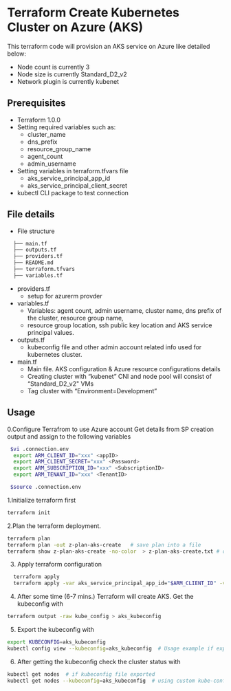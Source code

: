 # Terraform Create Kubernetes Cluster on Azure (AKS)

This terraform code will provision an AKS service on Azure like detailed below:
* Node count is currently 3
* Node size is currently Standard_D2_v2
* Network plugin is currently kubenet

## Prerequisites

* Terraform 1.0.0
* Setting required variables such as:
  - cluster_name
  - dns_prefix
  - resource_group_name
  - agent_count
  - admin_username
* Setting variables in terraform.tfvars file
  - aks_service_principal_app_id
  - aks_service_principal_client_secret
* kubectl CLI package to test connection


## File details

* File structure 
```bash
  ├── main.tf
  ├── outputs.tf
  ├── providers.tf
  ├── README.md
  ├── terraform.tfvars
  ├── variables.tf
```

* providers.tf 
  - setup for azurerm provder
* variables.tf  
  - Variables: agent count, admin username, cluster name, dns prefix of the cluster, resource group name, 
  - resource group location, ssh public key location and AKS service principal values.
* outputs.tf  
  - kubeconfig file and other admin account related info used for kubernetes cluster.
* main.tf  
  - Main file. AKS configuration & Azure resource configurations details 
  - Creating cluster with “kubenet” CNI and node pool will consist of “Standard_D2_v2" VMs
  - Tag cluster with “Environment=Development”


## Usage

0.Configure Terrafrom to use Azure account
Get details from SP creation output and assign to the following variables
```bash
 $vi .connection.env
  export ARM_CLIENT_ID="xxx" <appID>
  export ARM_CLIENT_SECRET="xxx" <Password>
  export ARM_SUBSCRIPTION_ID="xxx" <SubscriptionID>
  export ARM_TENANT_ID="xxx" <TenantID>

 $source .connection.env
```
1.Initialize terraform first
  ```bash
  terraform init
  ```
2.Plan the terraform deployment.
  ```bash
  terraform plan
  terraform plan -out z-plan-aks-create   # save plan into a file
  terraform show z-plan-aks-create -no-color  > z-plan-aks-create.txt # dump plan into plain text file
  
  ```
3. Apply terraform configuration
  ```bash
    terraform apply
    terraform apply -var aks_service_principal_app_id="$ARM_CLIENT_ID" -var aks_service_principal_client_secret="$ARM_CLIENT_SECRET"
  ```
4. After some time (6-7 mins.) Terraform will create AKS. Get the kubeconfig with
  ```bash
  terraform output -raw kube_config > aks_kubeconfig
  ```
5. Export the kubeconfig with
  ```bash
  export KUBECONFIG=aks_kubeconfig  
  kubectl config view --kubeconfig=aks_kubeconfig  # Usage example if export is not used
  ```
6. After getting the kubeconfig check the cluster status with
  ```bash
  kubectl get nodes  # if kubeconfig file exported 
  kubectl get nodes --kubeconfig=aks_kubeconfig  # using custom kube-config file
  ```
